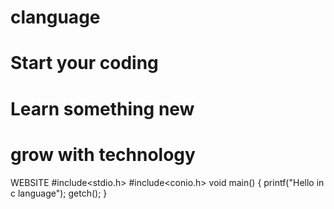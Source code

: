 # clanguage
# Start your coding
# Learn something new
# grow with technology 
WEBSITE
#include<stdio.h>
#include<conio.h>
void main()
{
  printf("Hello in c language");
 getch();
 }
